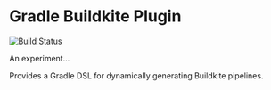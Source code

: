 # Gradle Buildkite Plugin

[![Build Status](https://badge.buildkite.com/9a1d9c36585e925d7b531e3f456a33de3bddda2a6db9ffee91.svg)](https://buildkite.com/widen/gradle-buildkite-plugin)

An experiment...

Provides a Gradle DSL for dynamically generating Buildkite pipelines.
